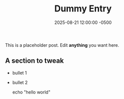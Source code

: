 ﻿---
layout: post
title: "Dummy Entry"
date: 2025-08-21 12:00:00 -0500
categories: misc
---

This is a placeholder post. Edit **anything** you want here.

## A section to tweak
- bullet 1
- bullet 2

    echo "hello world"

